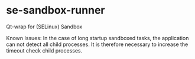se-sandbox-runner
=================

Qt-wrap for (SELinux) Sandbox

Known Issues:
In the case of long startup sandboxed tasks,
the application can not detect all child processes.
It is therefore necessary to increase
the timeout check child processes.
